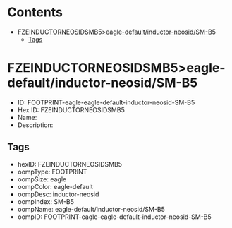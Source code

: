 



Contents
========

* [FZEINDUCTORNEOSIDSMB5>eagle-default/inductor-neosid/SM-B5](#fzeinductorneosidsmb5eagle-defaultinductor-neosidsm-b5)
	* [Tags](#tags)

# FZEINDUCTORNEOSIDSMB5>eagle-default/inductor-neosid/SM-B5

- ID: FOOTPRINT-eagle-eagle-default-inductor-neosid-SM-B5
- Hex ID: FZEINDUCTORNEOSIDSMB5
- Name: 
- Description: 

## Tags

- hexID: FZEINDUCTORNEOSIDSMB5
- oompType: FOOTPRINT
- oompSize: eagle
- oompColor: eagle-default
- oompDesc: inductor-neosid
- oompIndex: SM-B5
- oompName: eagle-default/inductor-neosid/SM-B5
- oompID: FOOTPRINT-eagle-eagle-default-inductor-neosid-SM-B5
